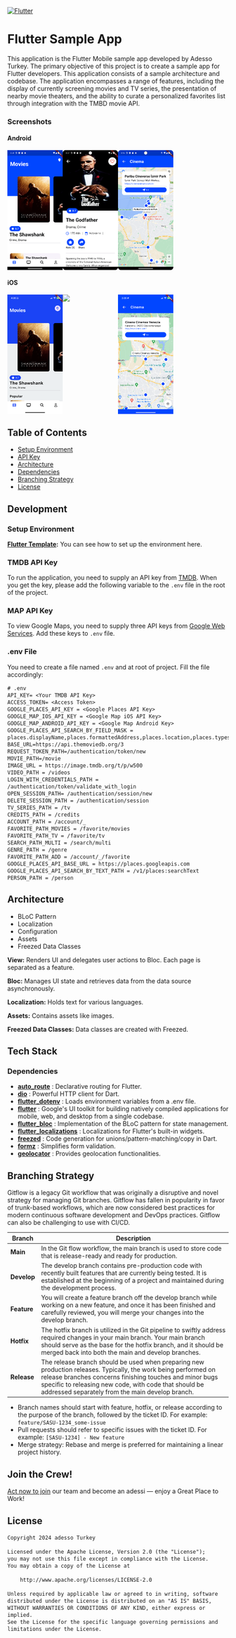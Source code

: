 [![Flutter](https://img.shields.io/badge/Flutter-v3.19.6-blue)](https://flutter.dev/)
# Flutter Sample App

This application is the Flutter Mobile sample app developed by Adesso Turkey. The primary objective of this project is to create a sample app for Flutter developers. This application consists of a sample architecture and codebase. The application encompasses a range of features, including the display of currently screening movies and TV series, the presentation of nearby movie theaters, and the ability to curate a personalized favorites list through integration with the TMBD movie API.

### Screenshots

#### Android

<div style="display: flex; width: 100%">
  <img src="assets/screenshots/android_main.png" width="25%"/>
  <img src="assets/screenshots/android_detail.png" width="25%"/>
  <img src="assets/screenshots/android_map.png" width="25%"/>
</div>

#### iOS

<div style="display: flex">
  <img src="assets/screenshots/ios_main.png" width="25%"/>
  <img src="assets/screenshots/ios_detail.png" width="25%"/>
  <img src="assets/screenshots/ios_map.png" width="25%"/>
</div>

## Table of Contents

- [Setup Environment](#setup-environment)
- [API Key](#tmdb-api-key)
- [Architecture](#architecture)
- [Dependencies](#dependencies)
- [Branching Strategy](#branching-strategy)
- [License](#license)

## Development

### Setup Environment

**[Flutter Template](https://github.com/flutter/flutter/blob/master/docs/contributing/Setting-up-the-Framework-development-environment.md):** You can see how to set up the environment here.

### TMDB API Key

To run the application, you need to supply an API key from [TMDB](https://developers.themoviedb.org/3/getting-started/introduction). When you get the key, please add the following variable to the `.env` file in the root of the project.

### MAP API Key

To view Google Maps, you need to supply three API keys from [Google Web Services](https://developers.google.com/maps/documentation/places/web-service). Add these keys to `.env` file.

### .env File

You need to create a file named `.env` and at root of project. Fill the file accordingly:

```
# .env
API_KEY= <Your TMDB API Key>
ACCESS_TOKEN= <Access Token>
GOOGLE_PLACES_API_KEY = <Google Places API Key>
GOOGLE_MAP_IOS_API_KEY = <Google Map iOS API Key>
GOOGLE_MAP_ANDROID_API_KEY = <Google Map Android Key>
GOOGLE_PLACES_API_SEARCH_BY_FIELD_MASK = places.displayName,places.formattedAddress,places.location,places.types,places.websiteUri
BASE_URL=https://api.themoviedb.org/3
REQUEST_TOKEN_PATH=/authentication/token/new
MOVIE_PATH=/movie
IMAGE_URL = https://image.tmdb.org/t/p/w500
VIDEO_PATH = /videos
LOGIN_WITH_CREDENTIALS_PATH = /authentication/token/validate_with_login
OPEN_SESSION_PATH= /authentication/session/new
DELETE_SESSION_PATH = /authentication/session
TV_SERIES_PATH = /tv
CREDITS_PATH = /credits
ACCOUNT_PATH = /account/_
FAVORITE_PATH_MOVIES = /favorite/movies
FAVORITE_PATH_TV = /favorite/tv
SEARCH_PATH_MULTI = /search/multi
GENRE_PATH = /genre
FAVORITE_PATH_ADD = /account/_/favorite
GOOGLE_PLACES_API_BASE_URL = https://places.googleapis.com
GOOGLE_PLACES_API_SEARCH_BY_TEXT_PATH = /v1/places:searchText
PERSON_PATH = /person
```

## Architecture

- BLoC Pattern
- Localization
- Configuration
- Assets
- Freezed Data Classes

**View:** Renders UI and delegates user actions to Bloc. Each page is separated as a feature.

**Bloc:** Manages UI state and retrieves data from the data source asynchronously.

**Localization:** Holds text for various languages.

**Assets:** Contains assets like images.

**Freezed Data Classes:** Data classes are created with Freezed.

## Tech Stack

### Dependencies

- **[auto_route](https://pub.dev/packages/auto_route)** : Declarative routing for Flutter.
- **[dio](https://pub.dev/packages/dio)** : Powerful HTTP client for Dart.
- **[flutter_dotenv](https://pub.dev/packages/flutter_dotenv)** : Loads environment variables from a .env file.
- **[flutter](https://flutter.dev)** : Google's UI toolkit for building natively compiled applications for mobile, web, and desktop from a single codebase.
- **[flutter_bloc](https://pub.dev/packages/flutter_bloc)** : Implementation of the BLoC pattern for state management.
- **[flutter_localizations](https://api.flutter.dev/flutter/flutter_localizations/flutter_localizations-library.html)** : Localizations for Flutter's built-in widgets.
- **[freezed](https://pub.dev/packages/freezed)** : Code generation for unions/pattern-matching/copy in Dart.
- **[formz](https://pub.dev/packages/formz)** : Simplifies form validation.
- **[geolocator](https://pub.dev/packages/geolocator)** : Provides geolocation functionalities.

## Branching Strategy

Gitflow is a legacy Git workflow that was originally a disruptive and novel strategy for managing Git branches. Gitflow has fallen in popularity in favor of trunk-based workflows, which are now considered best practices for modern continuous software development and DevOps practices. Gitflow can also be challenging to use with CI/CD.

| Branch      | Description                                                                                                                                                                                                                                                                             |
|-------------|-----------------------------------------------------------------------------------------------------------------------------------------------------------------------------------------------------------------------------------------------------------------------------------------|
| **Main**    | In the Git flow workflow, the main branch is used to store code that is release-ready and ready for production.                                                                                                                                                                         |
| **Develop** | The develop branch contains pre-production code with recently built features that are currently being tested. It is established at the beginning of a project and maintained during the development process.                                                                            |
| **Feature** | You will create a feature branch off the develop branch while working on a new feature, and once it has been finished and carefully reviewed, you will merge your changes into the develop branch.                                                                                      |
| **Hotfix**  | The hotfix branch is utilized in the Git pipeline to swiftly address required changes in your main branch. Your main branch should serve as the base for the hotfix branch, and it should be merged back into both the main and develop branches.                                       |
| **Release** | The release branch should be used when preparing new production releases. Typically, the work being performed on release branches concerns finishing touches and minor bugs specific to releasing new code, with code that should be addressed separately from the main develop branch. |

- Branch names should start with feature, hotfix, or release according to the purpose of the branch, followed by the ticket ID. For example: `feature/SASU-1234_some-issue`
- Pull requests should refer to specific issues with the ticket ID. For example: `[SASU-1234] - New feature`
- Merge strategy: Rebase and merge is preferred for maintaining a linear project history.

## Join the Crew!

[Act now to join](https://www.linkedin.com/company/adessoturkey/jobs/) our team and become an adessi — enjoy a Great Place to Work!

## License

```
Copyright 2024 adesso Turkey

Licensed under the Apache License, Version 2.0 (the "License");
you may not use this file except in compliance with the License.
You may obtain a copy of the License at

    http://www.apache.org/licenses/LICENSE-2.0

Unless required by applicable law or agreed to in writing, software
distributed under the License is distributed on an "AS IS" BASIS,
WITHOUT WARRANTIES OR CONDITIONS OF ANY KIND, either express or implied.
See the License for the specific language governing permissions and
limitations under the License.
```
